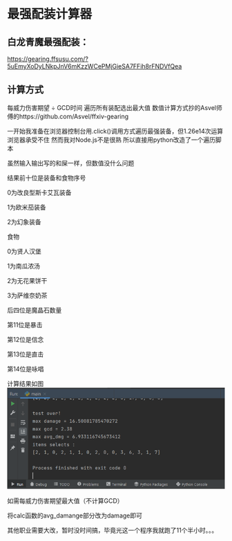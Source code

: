 # 最强配装计算器

## 白龙青魔最强配装：
https://gearing.ffsusu.com/?5uEmyXoDyLNkpJnV6mKzzWCePMjGieSA7FFih8rFNDVfQea

## 计算方式
每威力伤害期望 ÷ GCD时间
遍历所有装配选出最大值
数值计算方式抄的Asvel师傅的https://github.com/Asvel/ffxiv-gearing

一开始我准备在浏览器控制台用.click()调用方式遍历最强装备，但1.26e14次运算浏览器承受不住
然而我对Node.js不是很熟
所以直接用python改造了一个遍历脚本

虽然输入输出写的和屎一样，但数值没什么问题

结果前十位是装备和食物序号

0为改良型斯卡艾瓦装备

1为欧米茄装备

2为幻象装备

食物

0为贤人汉堡

1为南瓜浓汤

2为无花果饼干

3为萨维奈奶茶

后四位是魔晶石数量

第11位是暴击

第12位是信念

第13位是直击

第14位是咏唱

计算结果如图
![计算结果](https://github.com/GoodJob567/ffxiv-best-gearing/blob/main/res.PNG)

如需每威力伤害期望最大值（不计算GCD）

将calc函数的avg_damange部分改为damage即可

其他职业需要大改，暂时没时间搞，毕竟光这一个程序我就跑了11个半小时。。。
